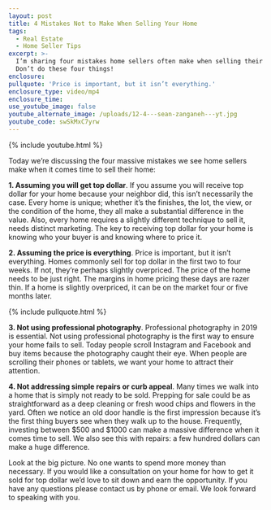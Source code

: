 ```yaml
---
layout: post
title: 4 Mistakes Not to Make When Selling Your Home
tags:
  - Real Estate
  - Home Seller Tips
excerpt: >-
  I’m sharing four mistakes home sellers often make when selling their homes.
  Don’t do these four things!
enclosure:
pullquote: 'Price is important, but it isn’t everything.'
enclosure_type: video/mp4
enclosure_time:
use_youtube_image: false
youtube_alternate_image: /uploads/12-4---sean-zanganeh---yt.jpg
youtube_code: swSkMxC7yrw
---
```


{% include youtube.html %}

Today we’re discussing the four massive mistakes we see home sellers make when it comes time to sell their home:

**1\. Assuming you will get top dollar**. If you assume you will receive top dollar for your home because your neighbor did, this isn’t necessarily the case. Every home is unique; whether it’s the finishes, the lot, the view, or the condition of the home, they all make a substantial difference in the value. Also, every home requires a slightly different technique to sell it, needs distinct marketing. The key to receiving top dollar for your home is knowing who your buyer is and knowing where to price it.

**2\. Assuming the price is everything**. Price is important, but it isn’t everything. Homes commonly sell for top dollar in the first two to four weeks. If not, they’re perhaps slightly overpriced. The price of the home needs to be just right. The margins in home pricing these days are razer thin. If a home is slightly overpriced, it can be on the market four or five months later.

{% include pullquote.html %}

**3\. Not using professional photography**. Professional photography in 2019 is essential. Not using professional photography is the first way to ensure your home fails to sell. Today people scroll Instagram and Facebook and buy items because the photography caught their eye. When people are scrolling their phones or tablets, we want your home to attract their attention.

**4\. Not addressing simple repairs or curb appeal**. Many times we walk into a home that is simply not ready to be sold. Prepping for sale could be as straightforward as a deep cleaning or fresh wood chips and flowers in the yard. Often we notice an old door handle is the first impression because it’s the first thing buyers see when they walk up to the house. Frequently, investing between $500 and $1000 can make a massive difference when it comes time to sell. We also see this with repairs: a few hundred dollars can make a huge difference.

Look at the big picture. No one wants to spend more money than necessary. If you would like a consultation on your home for how to get it sold for top dollar we’d love to sit down and earn the opportunity. If you have any questions please contact us by phone or email. We look forward to speaking with you.